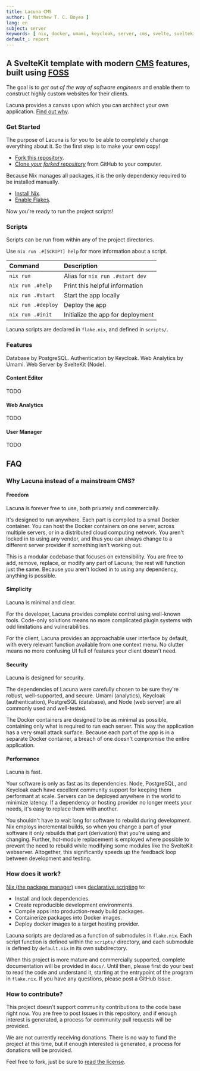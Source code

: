 ```yaml
---
title: Lacuna CMS
author: [ Matthew T. C. Boyea ]
lang: en
subject: server
keywords: [ nix, docker, umami, keycloak, server, cms, svelte, sveltekit, typescript, sass, website, fly, fly.io ]
default_: report
---
```

## A SvelteKit template with modern [CMS](https://en.wikipedia.org/wiki/Content_management_system) features, built using [FOSS](https://en.wikipedia.org/wiki/Free_and_open-source_software)

The goal is to *get out of the way of software engineers* and enable them to construct highly custom websites for their clients.

Lacuna provides a canvas upon which you can architect your own application.
[Find out why](#why-lacuna-instead-of-a-mainstream-cms).

### Get Started

The purpose of Lacuna is for you to be able to completely change everything about it.
So the first step is to make your own copy!

- [Fork this repository](https://docs.github.com/en/pull-requests/collaborating-with-pull-requests/working-with-forks/fork-a-repo).
- [Clone *your forked repository*](https://docs.github.com/en/repositories/creating-and-managing-repositories/cloning-a-repository) from GitHub to your computer.

Because Nix manages all packages, it is the only dependency required to be installed manually.

- [Install Nix](https://nixos.org/download/).
- [Enable Flakes](https://nixos.wiki/wiki/Flakes).

Now you're ready to run the project scripts!

### Scripts

Scripts can be run from within any of the project directories.

Use `nix run .#[SCRIPT] help` for more information about a script.

| Command | Description |
|:--- |:--- |
| `nix run` | Alias for `nix run .#start dev` |
| `nix run .#help` | Print this helpful information |
| `nix run .#start` | Start the app locally |
| `nix run .#deploy` | Deploy the app |
| `nix run .#init` | Initialize the app for deployment |

Lacuna scripts are declared in `flake.nix`, and defined in `scripts/`.

### Features

Database by PostgreSQL.
Authentication by Keycloak.
Web Analytics by Umami.
Web Server by SvelteKit (Node).

#### Content Editor

TODO

#### Web Analytics

TODO

#### User Manager

TODO

## FAQ

### Why Lacuna instead of a mainstream CMS?

#### Freedom

Lacuna is forever free to use, both privately and commercially.

It's designed to run anywhere.
Each part is compiled to a small Docker container.
You can host the Docker containers on one server, across multiple servers, or in a distributed cloud computing network.
You aren't locked in to using any vendor, and thus you can always change to a different server provider if something isn't working out.

This is a modular codebase that focuses on extensibility.
You are free to add, remove, replace, or modify any part of Lacuna; the rest will function just the same.
Because you aren't locked in to using any dependency, anything is possible.

#### Simplicity

Lacuna is minimal and clear.

For the developer, Lacuna provides complete control using well-known tools.
Code-only solutions means no more complicated plugin systems with odd limitations and vulnerabilities.

For the client, Lacuna provides an approachable user interface by default, with every relevant function available from one context menu.
No clutter means no more confusing UI full of features your client doesn't need.

#### Security

Lacuna is designed for security.

The dependencies of Lacuna were carefully chosen to be sure they're robust, well-supported, and secure.
Umami (analytics), Keycloak (authentication), PostgreSQL (database), and Node (web server) are all commonly used and well-tested.

The Docker containers are designed to be as minimal as possible, containing only what is required to run each server.
This way the application has a very small attack surface.
Because each part of the app is in a separate Docker container, a breach of one doesn't compromise the entire application.

#### Performance

Lacuna is fast.

Your software is only as fast as its dependencies.
Node, PostgreSQL, and Keycloak each have excellent community support for keeping them performant at scale.
Servers can be deployed anywhere in the world to minimize latency.
If a dependency or hosting provider no longer meets your needs, it's easy to replace them with another.

You shouldn't have to wait long for software to rebuild during development.
Nix employs incremental builds, so when you change a part of your software it only rebuilds that part (derivation) that you're using and changing.
Further, hot-module replacement is employed where possible to prevent the need to rebuild while modifying some modules like the SvelteKit webserver.
Altogether, this significantly speeds up the feedback loop between development and testing.

### How does it work?

[Nix (the package manager)](https://nixos.org/) uses [declarative scripting](https://en.wikipedia.org/wiki/Declarative_programming) to:

- Install and lock dependencies.
- Create reproducible development environments.
- Compile apps into production-ready build packages.
- Containerize packages into Docker images.
- Deploy docker images to a target hosting provider.

Lacuna scripts are declared as a function of submodules in `flake.nix`.
Each script function is defined within the `scripts/` directory, and each submodule is defined by `default.nix` in its own subdirectory.

When this project is more mature and commercially supported, complete documentation will be provided in `docs/`.
Until then, please first do your best to read the code and understand it, starting at the entrypoint of the program in `flake.nix`.
If you have any questions, please post a GitHub Issue.

### How to contribute?

This project doesn't support community contributions to the code base right now.
You are free to post Issues in this repository, and if enough interest is generated, a process for community pull requests will be provided.

We are not currently receiving donations.
There is no way to fund the project at this time, but if enough interested is generated, a process for donations will be provided.

Feel free to fork, just be sure to [read the license](./LICENSE.md).
